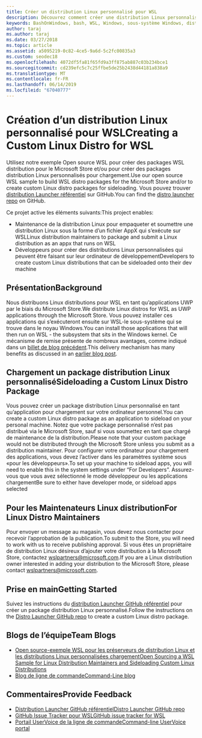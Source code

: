```yaml
---
title: Créer un distribution Linux personnalisé pour WSL
description: Découvrez comment créer une distribution Linux personnalisée pour le sous-système Windows pour Linux.
keywords: BashOnWindows, bash, WSL, Windows, sous-système Windows, distribution, personnalisé
author: taraj
ms.author: taraj
ms.date: 03/27/2018
ms.topic: article
ms.assetid: a5095219-0c82-4ce5-9a6d-5c2fc00835a3
ms.custom: seodec18
ms.openlocfilehash: 4072df5fa81f65fd9a3ff875ab887c03b234bce1
ms.sourcegitcommit: cd239efc5c7c25ffbe5de25b2438d44181a838a9
ms.translationtype: MT
ms.contentlocale: fr-FR
ms.lasthandoff: 06/14/2019
ms.locfileid: "67040777"
---
```

# <a name="creating-a-custom-linux-distro-for-wsl"></a><span data-ttu-id="4dbf5-104">Création d’un distribution Linux personnalisé pour WSL</span><span class="sxs-lookup"><span data-stu-id="4dbf5-104">Creating a Custom Linux Distro for WSL</span></span>

<span data-ttu-id="4dbf5-105">Utilisez notre exemple Open source WSL pour créer des packages WSL distribution pour le Microsoft Store et/ou pour créer des packages distribution Linux personnalisés pour chargement.</span><span class="sxs-lookup"><span data-stu-id="4dbf5-105">Use our open source WSL sample to build WSL distro packages for the Microsoft Store and/or to create custom Linux distro packages for sideloading.</span></span> <span data-ttu-id="4dbf5-106">Vous pouvez trouver [distribution Launcher référentiel](https://github.com/Microsoft/WSL-DistroLauncher) sur GitHub.</span><span class="sxs-lookup"><span data-stu-id="4dbf5-106">You can find the [distro launcher repo](https://github.com/Microsoft/WSL-DistroLauncher) on GitHub.</span></span>

<span data-ttu-id="4dbf5-107">Ce projet active les éléments suivants:</span><span class="sxs-lookup"><span data-stu-id="4dbf5-107">This project enables:</span></span>
* <span data-ttu-id="4dbf5-108">Maintenance de la distribution Linux pour empaqueter et soumettre une distribution Linux sous la forme d’un fichier AppX qui s’exécute sur WSL</span><span class="sxs-lookup"><span data-stu-id="4dbf5-108">Linux distribution maintainers to package and submit a Linux distribution as an appx that runs on WSL</span></span>
* <span data-ttu-id="4dbf5-109">Développeurs pour créer des distributions Linux personnalisées qui peuvent être faisant sur leur ordinateur de développement</span><span class="sxs-lookup"><span data-stu-id="4dbf5-109">Developers to create custom Linux distributions that can be sideloaded onto their dev machine</span></span>

## <a name="background"></a><span data-ttu-id="4dbf5-110">Présentation</span><span class="sxs-lookup"><span data-stu-id="4dbf5-110">Background</span></span>
<span data-ttu-id="4dbf5-111">Nous distribuons Linux distributions pour WSL en tant qu’applications UWP par le biais du Microsoft Store.</span><span class="sxs-lookup"><span data-stu-id="4dbf5-111">We distribute Linux distros for WSL as UWP applications through the Microsoft Store.</span></span> <span data-ttu-id="4dbf5-112">Vous pouvez installer ces applications qui s’exécuteront ensuite sur WSL-le sous-système qui se trouve dans le noyau Windows.</span><span class="sxs-lookup"><span data-stu-id="4dbf5-112">You can install those applications that will then run on WSL - the subsystem that sits in the Windows kernel.</span></span> <span data-ttu-id="4dbf5-113">Ce mécanisme de remise présente de nombreux avantages, comme indiqué dans un [billet de blog précédent](https://blogs.msdn.microsoft.com/commandline/2017/07/10/ubuntu-now-available-from-the-windows-store/).</span><span class="sxs-lookup"><span data-stu-id="4dbf5-113">This delivery mechanism has many benefits as discussed in an [earlier blog post](https://blogs.msdn.microsoft.com/commandline/2017/07/10/ubuntu-now-available-from-the-windows-store/).</span></span>

## <a name="sideloading-a-custom-linux-distro-package"></a><span data-ttu-id="4dbf5-114">Chargement un package distribution Linux personnalisé</span><span class="sxs-lookup"><span data-stu-id="4dbf5-114">Sideloading a Custom Linux Distro Package</span></span>
<span data-ttu-id="4dbf5-115">Vous pouvez créer un package distribution Linux personnalisé en tant qu’application pour chargement sur votre ordinateur personnel.</span><span class="sxs-lookup"><span data-stu-id="4dbf5-115">You can create a custom Linux distro package as an application to sideload on your personal machine.</span></span> <span data-ttu-id="4dbf5-116">Notez que votre package personnalisé n’est pas distribué via le Microsoft Store, sauf si vous soumettez en tant que chargé de maintenance de la distribution.</span><span class="sxs-lookup"><span data-stu-id="4dbf5-116">Please note that your custom package would not be distributed through the Microsoft Store unless you submit as a distribution maintainer.</span></span>
<span data-ttu-id="4dbf5-117">Pour configurer votre ordinateur pour chargement des applications, vous devez l’activer dans les paramètres système sous «pour les développeurs».</span><span class="sxs-lookup"><span data-stu-id="4dbf5-117">To set up your machine to sideload apps, you will need to enable this in the system settings under “For Developers”.</span></span>  <span data-ttu-id="4dbf5-118">Assurez-vous que vous avez sélectionné le mode développeur ou les applications chargement</span><span class="sxs-lookup"><span data-stu-id="4dbf5-118">Be sure to either have developer mode, or sideload apps selected</span></span>

## <a name="for-linux-distro-maintainers"></a><span data-ttu-id="4dbf5-119">Pour les Maintenateurs Linux distribution</span><span class="sxs-lookup"><span data-stu-id="4dbf5-119">For Linux Distro Maintainers</span></span>
<span data-ttu-id="4dbf5-120">Pour envoyer un message au magasin, vous devez nous contacter pour recevoir l’approbation de la publication.</span><span class="sxs-lookup"><span data-stu-id="4dbf5-120">To submit to the Store, you will need to work with us to receive publishing approval.</span></span> <span data-ttu-id="4dbf5-121">Si vous êtes un propriétaire de distribution Linux désireux d’ajouter votre distribution à la Microsoft Store, contactez wslpartners@microsoft.com.</span><span class="sxs-lookup"><span data-stu-id="4dbf5-121">If you are a Linux distribution owner interested in adding your distribution to the Microsoft Store, please contact wslpartners@microsoft.com.</span></span>

## <a name="getting-started"></a><span data-ttu-id="4dbf5-122">Prise en main</span><span class="sxs-lookup"><span data-stu-id="4dbf5-122">Getting Started</span></span>
<span data-ttu-id="4dbf5-123">Suivez les instructions du [distribution Launcher GitHub référentiel](https://github.com/Microsoft/WSL-DistroLauncher) pour créer un package distribution Linux personnalisé.</span><span class="sxs-lookup"><span data-stu-id="4dbf5-123">Follow the instructions on the [Distro Launcher GitHub repo](https://github.com/Microsoft/WSL-DistroLauncher) to create a custom Linux distro package.</span></span>

 
## <a name="team-blogs"></a><span data-ttu-id="4dbf5-124">Blogs de l’équipe</span><span class="sxs-lookup"><span data-stu-id="4dbf5-124">Team Blogs</span></span>
*  [<span data-ttu-id="4dbf5-125">Open source-exemple WSL pour les préserveurs de distribution Linux et les distributions Linux personnalisées chargement</span><span class="sxs-lookup"><span data-stu-id="4dbf5-125">Open Sourcing a WSL Sample for Linux Distribution Maintainers and Sideloading Custom Linux Distributions</span></span>](https://blogs.msdn.microsoft.com/commandline/2018/03/26/wsl-distro-launcher/)
* [<span data-ttu-id="4dbf5-126">Blog de ligne de commande</span><span class="sxs-lookup"><span data-stu-id="4dbf5-126">Command-Line blog</span></span>](https://blogs.msdn.microsoft.com/commandline/)

## <a name="provide-feedback"></a><span data-ttu-id="4dbf5-127">Commentaires</span><span class="sxs-lookup"><span data-stu-id="4dbf5-127">Provide Feedback</span></span>
* [<span data-ttu-id="4dbf5-128">Distribution Launcher GitHub référentiel</span><span class="sxs-lookup"><span data-stu-id="4dbf5-128">Distro Launcher GitHub repo</span></span>](https://github.com/Microsoft/WSL-DistroLauncher)
* [<span data-ttu-id="4dbf5-129">GitHub Issue Tracker pour WSL</span><span class="sxs-lookup"><span data-stu-id="4dbf5-129">GitHub issue tracker for WSL</span></span>](https://github.com/Microsoft/BashOnWindows/issues)
* [<span data-ttu-id="4dbf5-130">Portail UserVoice de la ligne de commande</span><span class="sxs-lookup"><span data-stu-id="4dbf5-130">Command-line UserVoice portal</span></span>](https://wpdev.uservoice.com/forums/266908-command-prompt-console-bash-on-ubuntu-on-windo/category/161892-bash)
